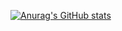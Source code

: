 [![Anurag's GitHub stats](https://github-readme-stats.vercel.app/api?username=mireq)](https://github.com/mireq/github-readme-stats)
